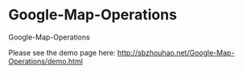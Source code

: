 Google-Map-Operations
=====================

Google-Map-Operations

Please see the demo page here: http://sbzhouhao.net/Google-Map-Operations/demo.html